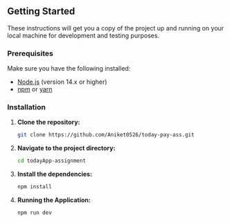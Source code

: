 



## Getting Started

These instructions will get you a copy of the project up and running on your local machine for development and testing purposes.

### Prerequisites

Make sure you have the following installed:

- [Node.js](https://nodejs.org/en/) (version 14.x or higher)
- [npm](https://www.npmjs.com/) or [yarn](https://yarnpkg.com/)

### Installation

1. **Clone the repository:**

   ```bash
   git clone https://github.com/Aniket0526/today-pay-ass.git

2. **Navigate to the project directory:**

   ```bash
   cd todayApp-assignment

4. **Install the dependencies:**
     ```bash
   npm install

5. **Running the Application:**

    ```bash
    npm run dev
    
